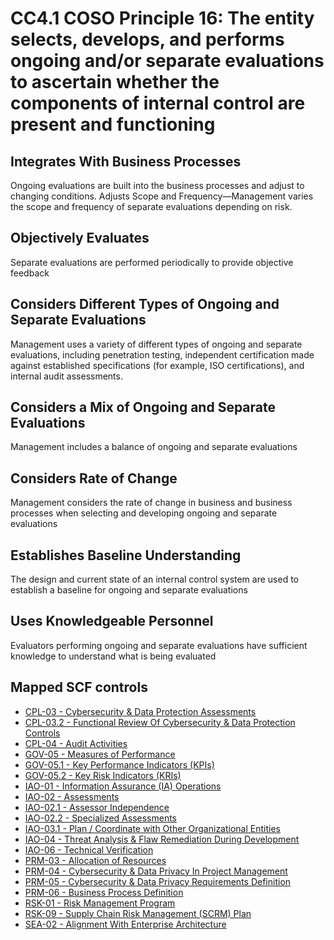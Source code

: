 # CC4.1 COSO Principle 16: The entity selects, develops, and performs ongoing and/or separate evaluations to ascertain whether the components of internal control are present and functioning
## Integrates With Business Processes
Ongoing evaluations are built into the business processes and adjust to changing conditions. Adjusts Scope and Frequency—Management varies the scope and frequency of separate evaluations depending on risk.
## Objectively Evaluates
Separate evaluations are performed periodically to provide objective feedback
## Considers Different Types of Ongoing and Separate Evaluations
Management uses a variety of different types of ongoing and separate evaluations, including penetration testing, independent certification made against established specifications (for example, ISO certifications), and internal audit assessments.
## Considers a Mix of Ongoing and Separate Evaluations
Management includes a balance of ongoing and separate evaluations
## Considers Rate of Change
Management considers the rate of change in business and business processes when selecting and developing ongoing and separate evaluations
## Establishes Baseline Understanding
The design and current state of an internal control system are used to establish a baseline for ongoing and separate evaluations
## Uses Knowledgeable Personnel
Evaluators performing ongoing and separate evaluations have sufficient knowledge to understand what is being evaluated
## Mapped SCF controls
- [CPL-03 - Cybersecurity & Data Protection Assessments](../scf/cpl-03-cybersecurity&dataprotectionassessments.md)
- [CPL-03.2 - Functional Review Of Cybersecurity & Data Protection Controls](../scf/cpl-032-functionalreviewofcybersecurity&dataprotectioncontrols.md)
- [CPL-04 - Audit Activities](../scf/cpl-04-auditactivities.md)
- [GOV-05 - Measures of Performance](../scf/gov-05-measuresofperformance.md)
- [GOV-05.1 - Key Performance Indicators (KPIs)](../scf/gov-051-keyperformanceindicators(kpis).md)
- [GOV-05.2 - Key Risk Indicators (KRIs)](../scf/gov-052-keyriskindicators(kris).md)
- [IAO-01 - Information Assurance (IA) Operations](../scf/iao-01-informationassurance(ia)operations.md)
- [IAO-02 - Assessments](../scf/iao-02-assessments.md)
- [IAO-02.1 - Assessor Independence](../scf/iao-021-assessorindependence.md)
- [IAO-02.2 - Specialized Assessments](../scf/iao-022-specializedassessments.md)
- [IAO-03.1 - Plan / Coordinate with Other Organizational Entities](../scf/iao-031-plan/coordinatewithotherorganizationalentities.md)
- [IAO-04 - Threat Analysis & Flaw Remediation During Development](../scf/iao-04-threatanalysis&flawremediationduringdevelopment.md)
- [IAO-06 - Technical Verification](../scf/iao-06-technicalverification.md)
- [PRM-03 - Allocation of Resources](../scf/prm-03-allocationofresources.md)
- [PRM-04 - Cybersecurity & Data Privacy In Project Management](../scf/prm-04-cybersecurity&dataprivacyinprojectmanagement.md)
- [PRM-05 - Cybersecurity & Data Privacy Requirements Definition](../scf/prm-05-cybersecurity&dataprivacyrequirementsdefinition.md)
- [PRM-06 - Business Process Definition](../scf/prm-06-businessprocessdefinition.md)
- [RSK-01 - Risk Management Program](../scf/rsk-01-riskmanagementprogram.md)
- [RSK-09 - Supply Chain Risk Management (SCRM) Plan](../scf/rsk-09-supplychainriskmanagement(scrm)plan.md)
- [SEA-02 - Alignment With Enterprise Architecture](../scf/sea-02-alignmentwithenterprisearchitecture.md)